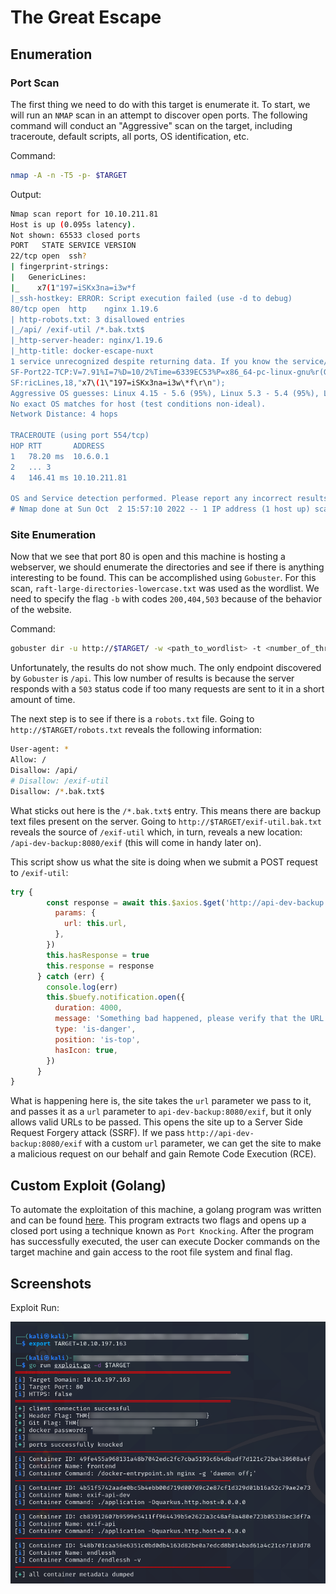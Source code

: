 # The Great Escape

## Enumeration

### Port Scan

The first thing we need to do with this target is enumerate it. To start, we will run an `NMAP` scan in an attempt to discover open ports. The following command will conduct an "Aggressive" scan on the target, including traceroute, default scripts, all ports, OS identification, etc. 

Command:

```bash
nmap -A -n -T5 -p- $TARGET
```

Output:

```bash
Nmap scan report for 10.10.211.81
Host is up (0.095s latency).
Not shown: 65533 closed ports
PORT   STATE SERVICE VERSION
22/tcp open  ssh?
| fingerprint-strings: 
|   GenericLines: 
|_    x7(1"197=iSKx3na=i3w*f
|_ssh-hostkey: ERROR: Script execution failed (use -d to debug)
80/tcp open  http    nginx 1.19.6
| http-robots.txt: 3 disallowed entries 
|_/api/ /exif-util /*.bak.txt$
|_http-server-header: nginx/1.19.6
|_http-title: docker-escape-nuxt
1 service unrecognized despite returning data. If you know the service/version, please submit the following fingerprint at https://nmap.org/cgi-bin/submit.cgi?new-service :
SF-Port22-TCP:V=7.91%I=7%D=10/2%Time=6339EC53%P=x86_64-pc-linux-gnu%r(Gene
SF:ricLines,18,"x7\(1\"197=iSKx3na=i3w\*f\r\n");
Aggressive OS guesses: Linux 4.15 - 5.6 (95%), Linux 5.3 - 5.4 (95%), Linux 2.6.32 (95%), Linux 5.0 - 5.3 (95%), Linux 3.1 (95%), Linux 3.2 (95%), AXIS 210A or 211 Network Camera (Linux 2.6.17) (94%), ASUS RT-N56U WAP (Linux 3.4) (93%), Linux 3.16 (93%), Linux 5.0 - 5.4 (93%)
No exact OS matches for host (test conditions non-ideal).
Network Distance: 4 hops

TRACEROUTE (using port 554/tcp)
HOP RTT       ADDRESS
1   78.20 ms  10.6.0.1
2   ... 3
4   146.41 ms 10.10.211.81

OS and Service detection performed. Please report any incorrect results at https://nmap.org/submit/ .
# Nmap done at Sun Oct  2 15:57:10 2022 -- 1 IP address (1 host up) scanned in 269.25 seconds

```

### Site Enumeration

Now that we see that port 80 is open and this machine is hosting a webserver, we should enumerate the directories and see if there is anything interesting to be found. This can be accomplished using `Gobuster`.  For this scan, `raft-large-directories-lowercase.txt` was used as the wordlist. We need to specify the flag `-b` with codes `200,404,503` because of the behavior of the website.

Command:

```bash
gobuster dir -u http://$TARGET/ -w <path_to_wordlist> -t <number_of_threads> -b 503,200,404
```

Unfortunately, the results do not show much. The only endpoint discovered by `Gobuster` is `/api`. This low number of results is because the server responds with a `503` status code if too many requests are sent to it in a short amount of time. 

The next step is to see if there is a `robots.txt` file. Going to `http://$TARGET/robots.txt` reveals the following information:

```bash
User-agent: *
Allow: /
Disallow: /api/
# Disallow: /exif-util
Disallow: /*.bak.txt$
```

What sticks out here is the `/*.bak.txt$` entry. This means there are backup text files present on the server. Going to `http://$TARGET/exif-util.bak.txt` reveals the source of `/exif-util` which, in turn, reveals a new location: `/api-dev-backup:8080/exif` (this will come in handy later on). 

This script show us what the site is doing when we submit a POST request to `/exif-util`:

```js
try {
        const response = await this.$axios.$get('http://api-dev-backup:8080/exif', {
          params: {
            url: this.url,
          },
        })
        this.hasResponse = true
        this.response = response
      } catch (err) {
        console.log(err)
        this.$buefy.notification.open({
          duration: 4000,
          message: 'Something bad happened, please verify that the URL is valid',
          type: 'is-danger',
          position: 'is-top',
          hasIcon: true,
        })
      }
}
```


What is happening here is, the site takes the `url` parameter we pass to it, and passes it as a `url` parameter to `api-dev-backup:8080/exif`, but it only allows valid URLs to be passed. This opens the site up to a Server Side Request Forgery attack (SSRF). If we pass `http://api-dev-backup:8080/exif` with a custom `url` parameter, we can get the site to make a malicious request on our behalf and gain Remote Code Execution (RCE).

## Custom Exploit (Golang)

To automate the exploitation of this machine, a golang program was written and can be found [here](exploit.go).  This program extracts two flags and opens up a closed port using a technique known as `Port Knocking`. After the program has successfully executed, the user can execute Docker commands on the target machine and gain access to the root file system and final flag.

## Screenshots

Exploit Run:

![exploitRun](../media/pictures/the_great_escape_auto1.png "Exploit Run")